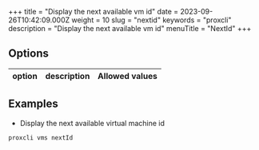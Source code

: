 +++
title = "Display the next available vm id"
date = 2023-09-26T10:42:09.000Z
weight = 10
slug = "nextid"
keywords = "proxcli"
description = "Display the next available vm id"
menuTitle = "NextId"
+++



## Options

|option|description|Allowed values|
|---|---|---|


## Examples

- Display the next available virtual machine id

```bash
proxcli vms nextId
```

